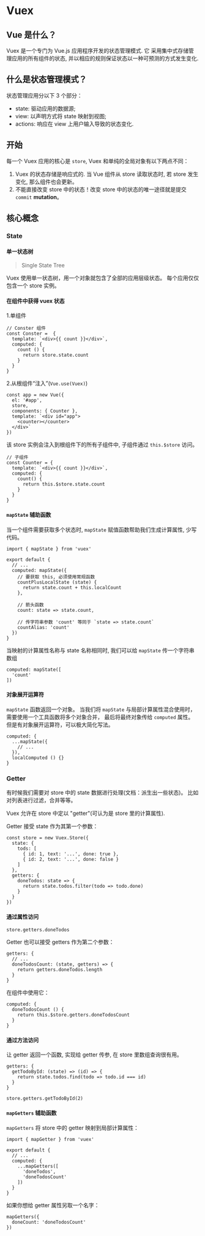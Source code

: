# Vuex

## Vue 是什么？

Vuex 是一个专门为 Vue.js 应用程序开发的状态管理模式.
它 采用集中式存储管理应用的所有组件的状态, 并以相应的规则保证状态以一种可预测的方式发生变化.

## 什么是状态管理模式？

状态管理应用分以下 3 个部分：
- state: 驱动应用的数据源;
- view: 以声明方式将 state 映射到视图;
- actions: 响应在 view 上用户输入导致的状态变化.

## 开始

每一个 Vuex 应用的核心是 `store`, Vuex 和单纯的全局对象有以下两点不同：
1. Vuex 的状态存储是响应式的. 当 Vue 组件从 store 读取状态时, 若 store 发生变化, 那么组件也会更新。
2. 不能直接改变 store 中的状态！改变 store 中的状态的唯一途径就是提交 `commit` **mutation**。

## 核心概念

### State

#### 单一状态树
> Single State Tree

Vuex 使用单一状态树，用一个对象就包含了全部的应用层级状态。
每个应用仅仅包含一个 store 实例。

#### 在组件中获得 vuex 状态

1.单组件

```
// Conster 组件
const Conster =  {
  template: `<div>{{ count }}</div>`,
  computed: {
    count () {
      return store.state.count
    }
  }
}
```

2.从根组件“注入”(`Vue.use(Vuex)`)
```
const app = new Vue({
  el: '#app',
  store,
  components: { Counter },
  template: `<div id="app">
    <counter></counter>
  </div>`
})
```
该 store 实例会注入到根组件下的所有子组件中, 子组件通过 `this.$store` 访问。
```
// 子组件
const Counter = {
  template: `<div>{{ count }}</div>`,
  computed: {
    count() {
      return this.$store.state.count
    }
  }
}
```

#### `mapState` 辅助函数
当一个组件需要获取多个状态时, `mapState` 赋值函数帮助我们生成计算属性, 少写代码。
```
import { mapState } from 'vuex'

export default {
  // ...
  computed: mapState({
    // 要获取 this, 必须使用常规函数
    countPlusLocalState (state) {
      return state.count + this.localCount
    },

    // 箭头函数
    count: state => state.count,

    // 传字符串参数 'count' 等同于 `state => state.count`
    countAlias: 'count'
  })
}
```
当映射的计算属性名称与 state 名称相同时, 我们可以给 `mapState` 传一个字符串数组
```
computed: mapState([
  'count'
])
```

#### 对象展开运算符
`mapState` 函数返回一个对象。
当我们将 `mapState` 与局部计算属性混合使用时，需要使用一个工具函数将多个对象合并，
最后将最终对象传给 `computed` 属性。
但是有对象展开运算符，可以极大简化写法。
```
computed: {
  ...mapState({
    // ...
  }),
  localComputed () {}
}
```

### Getter

有时候我们需要对 store 中的 state 数据进行处理(文档：派生出一些状态)。
比如对列表进行过滤，合并等等。

Vuex 允许在 store 中定以 "getter"(可认为是 store 里的计算属性).

Getter 接受 state 作为其第一个参数：
```
const store = new Vuex.Store({
  state: {
    tods: [
      { id: 1, text: '...', done: true },
      { id: 2, text: '...', done: false }
    ]
  },
  getters: {
    doneTodos: state => {
      return state.todos.filter(todo => todo.done)
    }
  }
})
```

#### 通过属性访问
```
store.getters.doneTodos
```
Getter 也可以接受 getters 作为第二个参数：
```
getters: {
  // ...
  doneTodosCount: (state, getters) => {
    return getters.doneTodos.length
  }
}
```

在组件中使用它：
```
computed: {
  doneTodosCount () {
    return this.$store.getters.doneTodosCount
  }
}
```

#### 通过方法访问
让 getter 返回一个函数, 实现给 getter 传参, 在 store 里数组查询很有用。
```
getters: {
  getTodoById: (state) => (id) => {
    return state.todos.find(todo => todo.id === id)
  }
}
```
```
store.getters.getTodoById(2)
```

#### `mapGetters` 辅助函数
`mapGetters` 将 store 中的 getter 映射到局部计算属性：
```
import { mapGetter } from 'vuex'

export default {
  // ...
  computed: {
    ...mapGetters([
      'doneTodos',
      'doneTodosCount'
    ])
  }
}
```
如果你想给 getter 属性另取一个名字：
```
mapGetters({
  doneCount: 'doneTodosCount'
})
```

